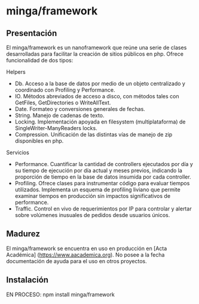 # minga/framework
## Presentación
El minga/framework es un nanoframework que reúne una serie de clases desarrolladas para facilitar la creación de sitios públicos en php. Ofrece funcionalidad de dos tipos:

Helpers
- Db. Acceso a la base de datos por medio de un objeto centralizado y coordinado con Profiling y Performance.
- IO. Métodos abreviados de acceso a disco, con métodos tales con GetFiles, GetDirectories o WriteAllText.
- Date. Formateo y conversiones generales de fechas. 
- String. Manejo de cadenas de texto.
- Locking. Implementación apoyada en filesystem (multiplataforma) de SingleWriter-ManyReaders locks.
- Compression. Unificación de las distintas vías de manejo de zip disponibles en php.

Servicios
- Performance. Cuantificar la cantidad de controllers ejecutados por día y su tiempo de ejecución por día actual y meses previos, indicando la proporción de tiempo en la base de datos insumida por cada controller.
- Profiling. Ofrece clases para instrumentar código para evaluar tiempos utilizados. Implementa un esquema de profiling liviano que permite examinar tiempos en producción sin impactos significativos de performance.
- Traffic. Control en vivo de requerimientos por IP para controlar y alertar sobre volúmenes inusuales de pedidos desde usuarios únicos.

## Madurez
El minga/framework se encuentra en uso en producción en [Acta Académica] (https://www.aacademica.org). No posee a la fecha documentación de ayuda para el uso en otros proyectos.

## Instalación
EN PROCESO: npm install minga/framework

